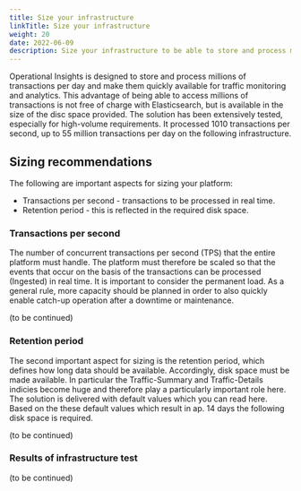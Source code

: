 ```yaml
---
title: Size your infrastructure
linkTitle: Size your infrastructure
weight: 20
date: 2022-06-09
description: Size your infrastructure to be able to store and process millions of transactions per day and make them quickly available for traffic monitoring and analytics.
---
```


Operational Insights is designed to store and process millions of transactions per day and make them quickly available for traffic monitoring and analytics. This advantage of being able to access millions of transactions is not free of charge with Elasticsearch, but is available in the size of the disc space provided. The solution has been extensively tested, especially for high-volume requirements. It processed 1010 transactions per second, up to 55 million transactions per day on the following infrastructure.

## Sizing recommendations

The following are important aspects for sizing your platform:

* Transactions per second - transactions to be processed in real time.
* Retention period - this is reflected in the required disk space.

### Transactions per second

The number of concurrent transactions per second (TPS) that the entire platform must handle. The platform must therefore be scaled so that the events that occur on the basis of the transactions can be processed (Ingested) in real time. It is important to consider the permanent load. As a general rule, more capacity should be planned in order to also quickly enable catch-up operation after a downtime or maintenance.

(to be continued)

### Retention period

The second important aspect for sizing is the retention period, which defines how long data should be available. Accordingly, disk space must be made available.
In particular the Traffic-Summary and Traffic-Details indicies become huge and therefore play a particularly important role here. The solution is delivered with default values which you can read here. Based on the these default values which result in ap. 14 days the following disk space is required.

(to be continued)

### Results of infrastructure test

(to be continued)